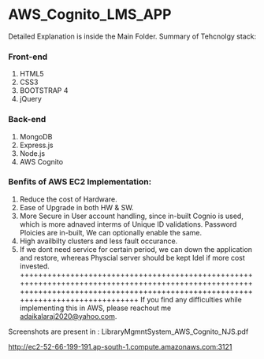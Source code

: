 # AWS_Cognito_LMS_APP
Detailed Explanation is inside the Main Folder.
Summary of Tehcnolgy stack:
### Front-end

1. HTML5
2. CSS3
3. BOOTSTRAP 4
4. jQuery

### Back-end

1. MongoDB
2. Express.js
3. Node.js
4. AWS Cognito

### Benfits of AWS EC2 Implementation:

1. Reduce the cost of Hardware.
2. Ease of Upgrade in both HW & SW.
3. More Secure in User account handling, since in-built Cognio is used, which is more adnaved interms of Unique ID validations.
   Password Ploicies are in-built, We can optionally enable the same.
4. High availbilty clusters and less fault occurance.
5. If we dont need service for certain period, we can down the application and restore, whereas Physcial server should be kept Idel if more cost invested.
+++++++++++++++++++++++++++++++++++++++++++++++++++++++++++++++++++++++++++++++++++++++++++++++++++++++++++++++++++++++++++++++++++++++++++++++++++++++++++++++++++++++++++++++++++
If you find any difficulties while implementing this in AWS, please reachout me adaikalaraj2020@yahoo.com.

Screenshots are present in : LibraryMgmntSystem_AWS_Cognito_NJS.pdf

http://ec2-52-66-199-191.ap-south-1.compute.amazonaws.com:3121
